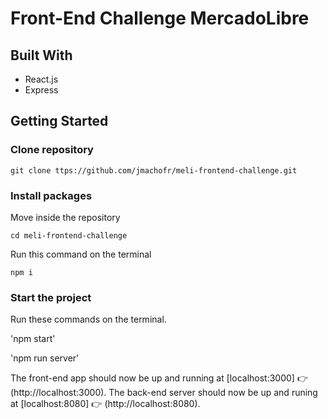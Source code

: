 # Front-End Challenge MercadoLibre

## Built With

* React.js
* Express

## Getting Started

### Clone repository
```
git clone ttps://github.com/jmachofr/meli-frontend-challenge.git
```

### Install packages

Move inside the repository
```
cd meli-frontend-challenge
```
Run this command on the terminal
```
npm i
```

### Start the project

Run these commands on the terminal.

'npm start'

'npm run server'

The front-end app should now be up and running at [localhost:3000] 👉 (http://localhost:3000).
The back-end server should now be up and runing at [localhost:8080] 👉 (http://localhost:8080).

